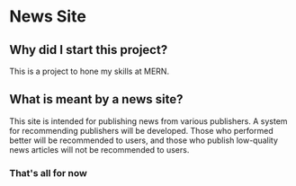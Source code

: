 # News Site


## Why did I start this project?

This is a project to hone my skills at MERN. 

## What is meant by a news site?

This site is intended for publishing news from various publishers. A system for recommending publishers will be developed. Those who performed better will be recommended to users, and those who publish low-quality news articles will not be recommended to users.

### That's all for now
